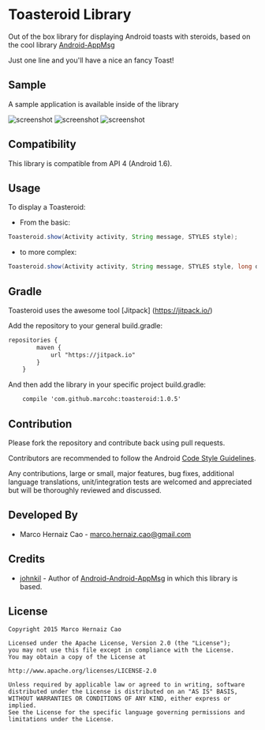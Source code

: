 Toasteroid Library
================================

Out of the box library for displaying Android toasts with steroids, based on the cool library [Android-AppMsg](https://github.com/johnkil/Android-AppMsg)

Just one line and you'll have a nice an fancy Toast!

Sample
------

A sample application is available inside of the library

![screenshot][1]
![screenshot][2]
![screenshot][3]

Compatibility
-------------

This library is compatible from API 4 (Android 1.6).

Usage
-----

To display a Toasteroid:

* From the basic:

``` java
Toasteroid.show(Activity activity, String message, STYLES style);
```

* to more complex:

``` java
Toasteroid.show(Activity activity, String message, STYLES style, long duration, int gravity, Animation inAnimation, Animation outAnimation);
```

Gradle
------

Toasteroid uses the awesome tool [Jitpack] (https://jitpack.io/)

Add the repository to your general build.gradle:

``` xml
repositories {
	    maven {
	        url "https://jitpack.io"
	    }
	}
```

And then add the library in your specific project build.gradle:

``` xml
    compile 'com.github.marcohc:toasteroid:1.0.5'
```

Contribution
------------

Please fork the repository and contribute back using pull requests.

Contributors are recommended to follow the Android [Code Style Guidelines](http://source.android.com/source/code-style.html).

Any contributions, large or small, major features, bug fixes, additional language translations, unit/integration tests are welcomed and appreciated but will be thoroughly reviewed and discussed.

Developed By
------------

* Marco Hernaiz Cao - <marco.hernaiz.cao@gmail.com>

Credits
-------

 * [johnkil][4] - Author of [Android-Android-AppMsg][5] in which this library is based.


License
-------

    Copyright 2015 Marco Hernaiz Cao

    Licensed under the Apache License, Version 2.0 (the "License");
    you may not use this file except in compliance with the License.
    You may obtain a copy of the License at

    http://www.apache.org/licenses/LICENSE-2.0

    Unless required by applicable law or agreed to in writing, software
    distributed under the License is distributed on an "AS IS" BASIS,
    WITHOUT WARRANTIES OR CONDITIONS OF ANY KIND, either express or implied.
    See the License for the specific language governing permissions and
    limitations under the License.

[1]: http://i61.tinypic.com/281redu.jpg
[2]: http://i58.tinypic.com/r2tdeo.png
[3]: http://i60.tinypic.com/1zbutmc.png
[4]: https://github.com/johnkil
[5]: https://github.com/johnkil/Android-AppMsg
